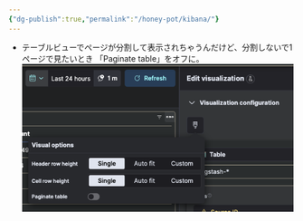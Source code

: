 ```yaml
---
{"dg-publish":true,"permalink":"/honey-pot/kibana/"}
---
```


- テーブルビューでページが分割して表示されちゃうんだけど、分割しないで1ページで見たいとき
「Paginate table」をオフに。
![](https://raw.githubusercontent.com/crum7/Obsidian/main/HoneyPot/images/Pasted%20image%2020250129134608.png)